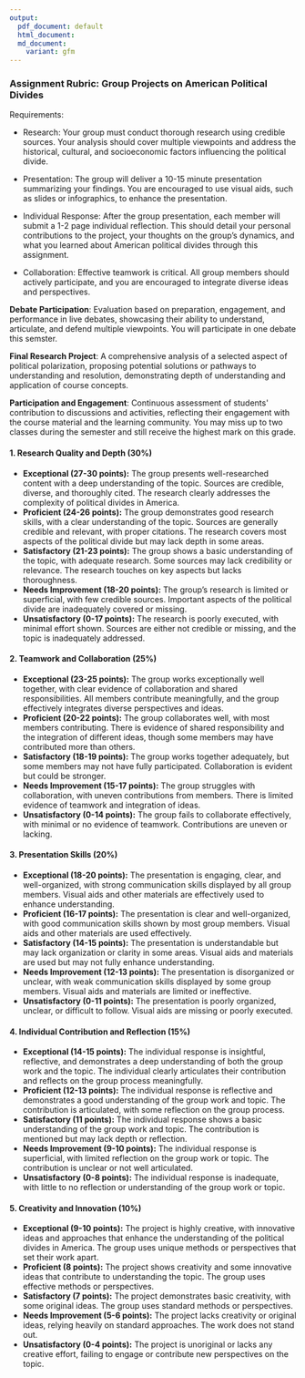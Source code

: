 ```yaml
---
output:
  pdf_document: default
  html_document:
  md_document:
    variant: gfm
---
```


### Assignment Rubric: Group Projects on American Political Divides

Requirements:

- Research: Your group must conduct thorough research using credible sources. Your analysis should cover multiple viewpoints and address the historical, cultural, and socioeconomic factors influencing the political divide.

- Presentation: The group will deliver a 10-15 minute presentation summarizing your findings. You are encouraged to use visual aids, such as slides or infographics, to enhance the presentation.

- Individual Response: After the group presentation, each member will submit a 1-2 page individual reflection. This should detail your personal contributions to the project, your thoughts on the group’s dynamics, and what you learned about American political divides through this assignment.

- Collaboration: Effective teamwork is critical. All group members should actively participate, and you are encouraged to integrate diverse ideas and perspectives.

**Debate Participation**: Evaluation based on preparation, engagement, and performance in live debates, showcasing their ability to understand, articulate, and defend multiple viewpoints. You will participate in one debate this semster.

**Final Research Project**: A comprehensive analysis of a selected aspect of political polarization, proposing potential solutions or pathways to understanding and resolution, demonstrating depth of understanding and application of course concepts.

**Participation and Engagement**: Continuous assessment of students' contribution to discussions and activities, reflecting their engagement with the course material and the learning community. You may miss up to two classes during the semester and still receive the highest mark on this grade.

#### 1. **Research Quality and Depth (30%)**
   - **Exceptional (27-30 points):** The group presents well-researched content with a deep understanding of the topic. Sources are credible, diverse, and thoroughly cited. The research clearly addresses the complexity of political divides in America.
   - **Proficient (24-26 points):** The group demonstrates good research skills, with a clear understanding of the topic. Sources are generally credible and relevant, with proper citations. The research covers most aspects of the political divide but may lack depth in some areas.
   - **Satisfactory (21-23 points):** The group shows a basic understanding of the topic, with adequate research. Some sources may lack credibility or relevance. The research touches on key aspects but lacks thoroughness.
   - **Needs Improvement (18-20 points):** The group’s research is limited or superficial, with few credible sources. Important aspects of the political divide are inadequately covered or missing.
   - **Unsatisfactory (0-17 points):** The research is poorly executed, with minimal effort shown. Sources are either not credible or missing, and the topic is inadequately addressed.

#### 2. **Teamwork and Collaboration (25%)**
   - **Exceptional (23-25 points):** The group works exceptionally well together, with clear evidence of collaboration and shared responsibilities. All members contribute meaningfully, and the group effectively integrates diverse perspectives and ideas.
   - **Proficient (20-22 points):** The group collaborates well, with most members contributing. There is evidence of shared responsibility and the integration of different ideas, though some members may have contributed more than others.
   - **Satisfactory (18-19 points):** The group works together adequately, but some members may not have fully participated. Collaboration is evident but could be stronger.
   - **Needs Improvement (15-17 points):** The group struggles with collaboration, with uneven contributions from members. There is limited evidence of teamwork and integration of ideas.
   - **Unsatisfactory (0-14 points):** The group fails to collaborate effectively, with minimal or no evidence of teamwork. Contributions are uneven or lacking.

#### 3. **Presentation Skills (20%)**
   - **Exceptional (18-20 points):** The presentation is engaging, clear, and well-organized, with strong communication skills displayed by all group members. Visual aids and other materials are effectively used to enhance understanding.
   - **Proficient (16-17 points):** The presentation is clear and well-organized, with good communication skills shown by most group members. Visual aids and other materials are used effectively.
   - **Satisfactory (14-15 points):** The presentation is understandable but may lack organization or clarity in some areas. Visual aids and materials are used but may not fully enhance understanding.
   - **Needs Improvement (12-13 points):** The presentation is disorganized or unclear, with weak communication skills displayed by some group members. Visual aids and materials are limited or ineffective.
   - **Unsatisfactory (0-11 points):** The presentation is poorly organized, unclear, or difficult to follow. Visual aids are missing or poorly executed.

#### 4. **Individual Contribution and Reflection (15%)**
   - **Exceptional (14-15 points):** The individual response is insightful, reflective, and demonstrates a deep understanding of both the group work and the topic. The individual clearly articulates their contribution and reflects on the group process meaningfully.
   - **Proficient (12-13 points):** The individual response is reflective and demonstrates a good understanding of the group work and topic. The contribution is articulated, with some reflection on the group process.
   - **Satisfactory (11 points):** The individual response shows a basic understanding of the group work and topic. The contribution is mentioned but may lack depth or reflection.
   - **Needs Improvement (9-10 points):** The individual response is superficial, with limited reflection on the group work or topic. The contribution is unclear or not well articulated.
   - **Unsatisfactory (0-8 points):** The individual response is inadequate, with little to no reflection or understanding of the group work or topic.

#### 5. **Creativity and Innovation (10%)**
   - **Exceptional (9-10 points):** The project is highly creative, with innovative ideas and approaches that enhance the understanding of the political divides in America. The group uses unique methods or perspectives that set their work apart.
   - **Proficient (8 points):** The project shows creativity and some innovative ideas that contribute to understanding the topic. The group uses effective methods or perspectives.
   - **Satisfactory (7 points):** The project demonstrates basic creativity, with some original ideas. The group uses standard methods or perspectives.
   - **Needs Improvement (5-6 points):** The project lacks creativity or original ideas, relying heavily on standard approaches. The work does not stand out.
   - **Unsatisfactory (0-4 points):** The project is unoriginal or lacks any creative effort, failing to engage or contribute new perspectives on the topic.
